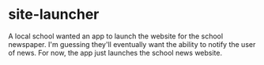 # site-launcher
A local school wanted an app to launch the website for the school newspaper. I'm guessing they'll eventually want the ability to 
notify the user of news. For now, the app just launches the school news website.
